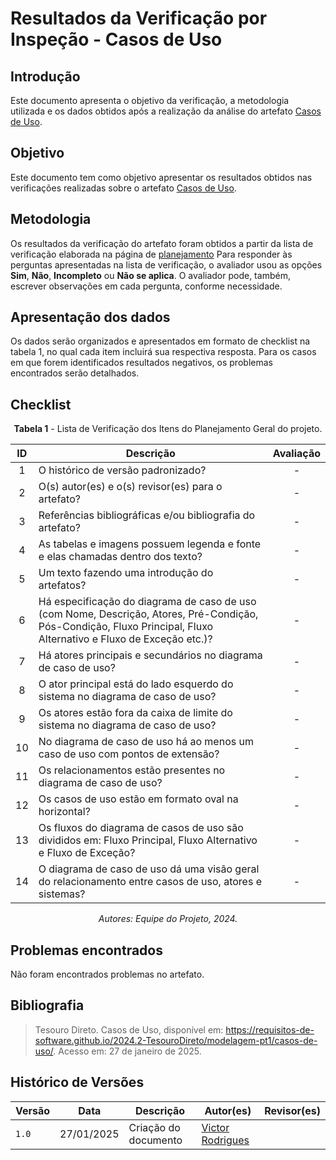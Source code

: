 # Resultados da Verificação por Inspeção - Casos de Uso

## Introdução

Este documento apresenta o objetivo da verificação, a metodologia utilizada e os dados obtidos após a realização da análise do artefato [Casos de Uso](../../../modelagem-pt1/casos-de-uso.md).

## Objetivo

Este documento tem como objetivo apresentar os resultados obtidos nas verificações realizadas sobre o artefato [Casos de Uso](../../../modelagem-pt1/casos-de-uso.md).

## Metodologia

Os resultados da verificação do artefato foram obtidos a partir da lista de verificação elaborada na página de [planejamento](../entrega2/planej2-e3.md) Para responder às perguntas apresentadas na lista de verificação, o avaliador usou as opções **Sim**, **Não**, **Incompleto** ou **Não se aplica**. O avaliador pode, também, escrever observações em cada pergunta, conforme necessidade.

## Apresentação dos dados

Os dados serão organizados e apresentados em formato de checklist na tabela 1, no qual cada item incluirá sua respectiva resposta. Para os casos em que forem identificados resultados negativos, os problemas encontrados serão detalhados.

## Checklist

<center>

**Tabela 1** - Lista de Verificação dos Itens do Planejamento Geral do projeto.

|        ID        | Descrição                                                                                                           | Avaliação  |
| :--------------: | ------------------------------------------------------------------------------------------------------------------- | :--------: | 
| 1 | O histórico de versão padronizado? | - |
| 2 | O(s) autor(es) e o(s) revisor(es) para o artefato? | - |
| 3 | Referências bibliográficas e/ou bibliografia do artefato? | - |
| 4 | As tabelas e imagens possuem legenda e fonte e elas chamadas dentro dos texto? | - |
| 5 | Um texto fazendo uma introdução do artefatos? | - |
| 6 | Há especificação do diagrama de caso de uso (com Nome, Descrição, Atores, Pré-Condição, Pós-Condição, Fluxo Principal, Fluxo Alternativo e Fluxo de Exceção etc.)? | - |
| 7 | Há atores principais e secundários no diagrama de caso de uso? | - |
| 8 | O ator principal está do lado esquerdo do sistema no diagrama de caso de uso? | - |
| 9 | Os atores estão fora da caixa de limite do sistema no diagrama de caso de uso? | - |
| 10 | No diagrama de caso de uso há ao menos um caso de uso com pontos de extensão? | - |
| 11 | Os relacionamentos estão presentes no diagrama de caso de uso? | - |
| 12 | Os casos de uso estão em formato oval na horizontal? | - |
| 13 | Os fluxos do diagrama de casos de uso são divididos em: Fluxo Principal, Fluxo Alternativo e Fluxo de Exceção? | - |
| 14 | O diagrama de caso de uso dá uma visão geral do relacionamento entre casos de uso, atores e sistemas? | - |

_Autores: Equipe do Projeto, 2024._

</center>

## Problemas encontrados

Não foram encontrados problemas no artefato.

## Bibliografia

> Tesouro Direto. Casos de Uso, disponível em: https://requisitos-de-software.github.io/2024.2-TesouroDireto/modelagem-pt1/casos-de-uso/. Acesso em: 27 de janeiro de 2025.

## Histórico de Versões

| Versão  | Data | Descrição | Autor(es) | Revisor(es) |
| -------- | ------ | ------ | ---------- | ---------- |
| `1.0` | 27/01/2025 | Criação do documento  | [Victor Rodrigues](https://github.com/ViictorHugoo) |  |
